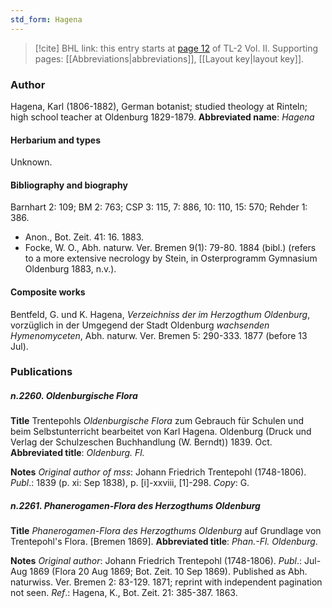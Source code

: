 ```yaml
---
std_form: Hagena
---
```


> [!cite] BHL link: this entry starts at [page 12](https://www.biodiversitylibrary.org/page/33068254) of TL-2 Vol. II.
> Supporting pages: [[Abbreviations|abbreviations]], [[Layout key|layout key]].

### Author

Hagena, Karl (1806-1882), German botanist; studied theology at Rinteln; high school teacher at Oldenburg 1829-1879. 
**Abbreviated name**: *Hagena*

#### Herbarium and types

Unknown.

#### Bibliography and biography

Barnhart 2: 109; BM 2: 763; CSP 3: 115, 7: 886, 10: 110, 15: 570; Rehder 1: 386.
- Anon., Bot. Zeit. 41: 16. 1883.
- Focke, W. O., Abh. naturw. Ver. Bremen 9(1): 79-80. 1884 (bibl.) (refers to a more extensive necrology by Stein, in Osterprogramm Gymnasium Oldenburg 1883, n.v.).

#### Composite works

Bentfeld, G. und K. Hagena, *Verzeichniss der im Herzogthum Oldenburg*, vorzüglich in der Umgegend der Stadt Oldenburg *wachsenden Hymenomyceten*, Abh. naturw. Ver. Bremen 5: 290-333. 1877 (before 13 Jul).

### Publications

##### n.2260. Oldenburgische Flora

**Title**
Trentepohls *Oldenburgische Flora* zum Gebrauch für Schulen und beim Selbstunterricht bearbeitet von Karl Hagena. Oldenburg (Druck und Verlag der Schulzeschen Buchhandlung (W. Berndt)) 1839. Oct.
**Abbreviated title**: *Oldenburg. Fl.*

**Notes**
*Original author of mss*: Johann Friedrich Trentepohl (1748-1806).
*Publ*.: 1839 (p. xi: Sep 1838), p. \[i\]-xxviii, \[1\]-298. *Copy*: G.

##### n.2261. Phanerogamen-Flora des Herzogthums Oldenburg

**Title**
*Phanerogamen-Flora des Herzogthums Oldenburg* auf Grundlage von Trentepohl's Flora. \[Bremen 1869\].
**Abbreviated title**: *Phan.-Fl. Oldenburg*.

**Notes**
*Original author*: Johann Friedrich Trentepohl (1748-1806).
*Publ*.: Jul-Aug 1869 (Flora 20 Aug 1869; Bot. Zeit. 10 Sep 1869). Published as Abh. naturwiss. Ver. Bremen 2: 83-129. 1871; reprint with independent pagination not seen.
*Ref*.: Hagena, K., Bot. Zeit. 21: 385-387. 1863.

